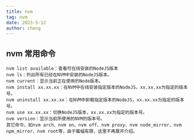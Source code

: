 ```yaml
---
title: nvm
tag: nvm
date: 2023-5-12
author: cheng
--- 
```


## nvm 常用命令

    nvm list available：查看可在线安装的NodeJS版本
    nvm ls：列出所有已经在NVM中安装的NodeJS版本。
    nvm current：显示当前正在使用的Node版本。
    nvm install xx.xx.xx：在NVM中在线安装指定版本的NodeJS，xx.xx.xx为指定的版本号。
    nvm uninstall xx.xx.xx：在NVM中卸载指定版本的NodeJS，xx.xx.xx为指定的版本号。
    nvm use xx.xx.xx：切换NodeJS版本，xx.xx.xx为指定的版本号。
    nvm version：显示当前所使用的NVM的版本号。
    其它命令，如nvm arch、nvm on、nvm off、nvm proxy、nvm node_mirror、nvm npm_mirror、nvm root等，由于篇幅有限，这里不再展开介绍。